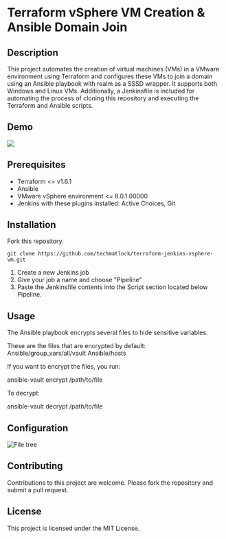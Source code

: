 # Terraform vSphere VM Creation & Ansible Domain Join

## Description
This project automates the creation of virtual machines (VMs) in a VMware environment using Terraform and configures these VMs to join a domain using an Ansible playbook with realm as a SSSD wrapper. It supports both Windows and Linux VMs. Additionally, a Jenkinsfile is included for automating the process of cloning this repository and executing the Terraform and Ansible scripts.

## Demo
![](https://i.imgur.com/9qWUdNE.gifv)

## Prerequisites
* Terraform <= v1.6.1
* Ansible
* VMware vSphere environment <= 8.0.1.00000
* Jenkins with these plugins installed: Active Choices, Git

## Installation
Fork this repository.

```
git clone https://github.com/techmatlock/terraform-jenkins-vsphere-vm.git
```

1. Create a new Jenkins job
2. Give your job a name and choose "Pipeline"
3. Paste the Jenkinsfile contents into the Script section located below Pipeline.

## Usage

The Ansible playbook encrypts several files to hide sensitive variables.

These are the files that are encrypted by default:
Ansible/group_vars/all/vault
Ansible/hosts

If you want to encrypt the files, you run:

ansible-vault encrypt /path/to/file

To decrypt:

ansible-vault decrypt /path/to/file

## Configuration

![File tree](https://i.imgur.com/fkRKwn7.png)

## Contributing
Contributions to this project are welcome. Please fork the repository and submit a pull request.

## License
This project is licensed under the MIT License.